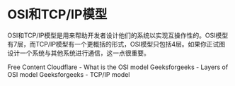 # OSI和TCP/IP模型

OSI和TCP/IP模型是用来帮助开发者设计他们的系统以实现互操作性的。OSI模型有7层，而TCP/IP模型有一个更概括的形式，OSI模型只包括4层。如果你正试图设计一个系统与其他系统进行通信，这一点很重要。

<ResourceGroupTitle>Free Content</ResourceGroupTitle>
<BadgeLink colorScheme='yellow' badgeText='Read' href='https://www.cloudflare.com/learning/ddos/glossary/open-systems-interconnection-model-osi/'>Cloudflare - What is the OSI model</BadgeLink>
<BadgeLink colorScheme='yellow' badgeText='Read' href='https://www.geeksforgeeks.org/layers-of-osi-model/'>Geeksforgeeks - Layers of OSI model</BadgeLink>
<BadgeLink colorScheme='yellow' badgeText='Read' href='https://www.geeksforgeeks.org/tcp-ip-model/'>Geeksforgeeks - TCP/IP model</BadgeLink>
